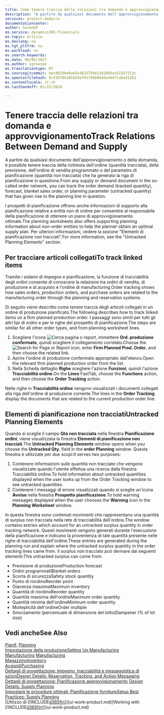 ```yaml
---
title: Come tenere traccia delle relazioni tra domanda e approvvigionamento | Microsoft Docs
description: "A partire da qualsiasi documento dell'approvvigionamento o della domanda, è possibile tenere traccia della richiesta dell'ordine (quantità tracciata), della previsione, dell'ordine di vendita programmato o del parametro di pianificazione (quantità non tracciata) che ha generato la riga di pianificazione in questione."
services: project-madeira
documentationcenter: 
author: SorenGP
ms.service: dynamics365-financials
ms.topic: article
ms.devlang: na
ms.tgt_pltfrm: na
ms.workload: na
ms.search.keywords: 
ms.date: 09/06/2017
ms.author: sgroespe
ms.translationtype: HT
ms.sourcegitcommit: bec0619be0a65e3625759e13d2866ac615d7513c
ms.openlocfilehash: 8c53878418592daf9179d6864da4447ca8ad1262
ms.contentlocale: it-ch
ms.lasthandoff: 03/22/2018

---
```

# <a name="track-relations-between-demand-and-supply"></a><span data-ttu-id="53403-103">Tenere traccia delle relazioni tra domanda e approvvigionamento</span><span class="sxs-lookup"><span data-stu-id="53403-103">Track Relations Between Demand and Supply</span></span>
<span data-ttu-id="53403-104">A partire da qualsiasi documento dell'approvvigionamento o della domanda, è possibile tenere traccia della richiesta dell'ordine (quantità tracciata), della previsione, dell'ordine di vendita programmato o del parametro di pianificazione (quantità non tracciata) che ha generato la riga di pianificazione in questione.</span><span class="sxs-lookup"><span data-stu-id="53403-104">From any supply or demand document in the so-called order network, you can track the order demand (tracked quantity), forecast, blanket sales order, or planning parameter (untracked quantity) that has given rise to the planning line in question.</span></span>

<span data-ttu-id="53403-105">I prospetti di pianificazione offrono anche informazioni di supporto alla pianificazione relative a entità non di ordine per consentire al responsabile della pianificazione di ottenere un piano di approvvigionamento ottimale.</span><span class="sxs-lookup"><span data-stu-id="53403-105">The planning worksheets also offers supporting planning information about non-order entities to help the planner obtain an optimal supply plan.</span></span> <span data-ttu-id="53403-106">Per ulteriori informazioni, vedere la sezione "Elementi di pianificazione non tracciati".</span><span class="sxs-lookup"><span data-stu-id="53403-106">For more information, see the "Untracked Planning Elements" section.</span></span>

## <a name="to-track-linked-items"></a><span data-ttu-id="53403-107">Per tracciare articoli collegati</span><span class="sxs-lookup"><span data-stu-id="53403-107">To track linked items</span></span>
<span data-ttu-id="53403-108">Tramite i sistemi di impegno e pianificazione, la funzione di tracciabilità degli ordini consente di conoscere la relazione tra ordini di vendita, di produzione e di acquisto e l'ordine di manufacturing.</span><span class="sxs-lookup"><span data-stu-id="53403-108">Order tracking shows how sales orders, production orders, and purchase orders are related to the manufacturing order through the planning and reservation systems.</span></span>

<span data-ttu-id="53403-109">Di seguito viene descritto come tenere traccia degli articoli collegati in un ordine di produzione pianificato.</span><span class="sxs-lookup"><span data-stu-id="53403-109">The following describes how to track linked items on a firm planned production order.</span></span> <span data-ttu-id="53403-110">I passaggi sono simili per tutti gli altri tipi di ordini e per le righe del prospetto di pianificazione.</span><span class="sxs-lookup"><span data-stu-id="53403-110">The steps are similar for all other order types, and from planning worksheet lines.</span></span>

1. <span data-ttu-id="53403-111">Scegliere l'icona ![Cerca pagina o report](media/ui-search/search_small.png "icona Cerca pagina o report"), immettere **Ord. produzione confermato**, quindi scegliere il collegamento correlato.</span><span class="sxs-lookup"><span data-stu-id="53403-111">Choose the ![Search for Page or Report](media/ui-search/search_small.png "Search for Page or Report icon") icon, enter **Firm Planned Prod. Order**, and then choose the related link.</span></span>
2. <span data-ttu-id="53403-112">Aprire l'ordine di produzione confermato appropriato dall'elenco.</span><span class="sxs-lookup"><span data-stu-id="53403-112">Open the relevant firm planned production order from the list.</span></span>
3. <span data-ttu-id="53403-113">Nella Scheda dettaglio **Righe** scegliere l'azione **Funzioni**, quindi l'azione **Tracciabilità ordine**.</span><span class="sxs-lookup"><span data-stu-id="53403-113">On the **Lines** FastTab, choose the **Functions** action, and then choose the **Order Tracking** action.</span></span>

<span data-ttu-id="53403-114">Nelle righe in **Tracciabilità ordine** vengono visualizzati i documenti collegati alla riga dell'ordine di produzione corrente.</span><span class="sxs-lookup"><span data-stu-id="53403-114">The lines in the **Order Tracking** display the documents that are related to the current production order line.</span></span>

## <a name="untracked-planning-elements"></a><span data-ttu-id="53403-115">Elementi di pianificazione non tracciati</span><span class="sxs-lookup"><span data-stu-id="53403-115">Untracked Planning Elements</span></span>
<span data-ttu-id="53403-116">Quando si sceglie il campo **Qtà non tracciata** nella finestra **Pianificazione ordini**, viene visualizzata la finestra **Elementi di pianificazione non tracciati**.</span><span class="sxs-lookup"><span data-stu-id="53403-116">The **Untracked Planning Elements** window opens when you choose the **Untracked Qty.** field in the **order Planning** window.</span></span> <span data-ttu-id="53403-117">Questa finestra è utilizzate per due scopi:</span><span class="sxs-lookup"><span data-stu-id="53403-117">It serves two purposes:</span></span>

1. <span data-ttu-id="53403-118">Contenere informazioni sulle quantità non tracciate che vengono visualizzate quando l'utente effettua una ricerca dalla finestra Tracciabilità ordine.</span><span class="sxs-lookup"><span data-stu-id="53403-118">To hold information about untracked quantities displayed when the user looks up from the Order Tracking window to see untracked quantities.</span></span>
2. <span data-ttu-id="53403-119">Contenere i messaggi di errore visualizzati quando si sceglie un'icona **Avviso** nella finestra **Prospetto pianificazione**.</span><span class="sxs-lookup"><span data-stu-id="53403-119">To hold warning messages displayed when the user chooses the **Warning** icon in the **Planning Worksheet** window.</span></span>

<span data-ttu-id="53403-120">In questa finestra sono contenuti movimenti che rappresentano una quantità di surplus non tracciata nella rete di tracciabilità dell'ordine.</span><span class="sxs-lookup"><span data-stu-id="53403-120">The window contains entries which account for an untracked surplus quantity in order tracking network.</span></span> <span data-ttu-id="53403-121">Questi movimenti vengono generati durante l'esecuzione della pianificazione e indicano la provenienza di tale quantità presente nelle righe di tracciabilità dell'ordine.</span><span class="sxs-lookup"><span data-stu-id="53403-121">These entries are generated during the planning run and explain where the untracked surplus quantity in the order tracking lines came from.</span></span> <span data-ttu-id="53403-122">Il surplus non tracciato può derivare dai seguenti elementi:</span><span class="sxs-lookup"><span data-stu-id="53403-122">This untracked surplus can come from:</span></span>

- <span data-ttu-id="53403-123">Previsione di produzione</span><span class="sxs-lookup"><span data-stu-id="53403-123">Production forecast</span></span>
- <span data-ttu-id="53403-124">Ordini programmati</span><span class="sxs-lookup"><span data-stu-id="53403-124">Blanket orders</span></span>
- <span data-ttu-id="53403-125">Scorta di sicurezza</span><span class="sxs-lookup"><span data-stu-id="53403-125">Safety stock quantity</span></span>
- <span data-ttu-id="53403-126">Punto di riordino</span><span class="sxs-lookup"><span data-stu-id="53403-126">Reorder point</span></span>
- <span data-ttu-id="53403-127">Giacenza massima</span><span class="sxs-lookup"><span data-stu-id="53403-127">Maximum inventory</span></span>
- <span data-ttu-id="53403-128">Quantità di riordino</span><span class="sxs-lookup"><span data-stu-id="53403-128">Reorder quantity</span></span>
- <span data-ttu-id="53403-129">Quantità massima dell'ordine</span><span class="sxs-lookup"><span data-stu-id="53403-129">Maximum order quantity</span></span>
- <span data-ttu-id="53403-130">Quantità minima dell'ordine</span><span class="sxs-lookup"><span data-stu-id="53403-130">Minimum order quantity</span></span>
- <span data-ttu-id="53403-131">Molteplicità dell'ordine</span><span class="sxs-lookup"><span data-stu-id="53403-131">Order multiple</span></span>
- <span data-ttu-id="53403-132">Smorzamento (percentuale di dimensione del lotto)</span><span class="sxs-lookup"><span data-stu-id="53403-132">Dampener (% of lot size)</span></span>

## <a name="see-also"></a><span data-ttu-id="53403-133">Vedi anche</span><span class="sxs-lookup"><span data-stu-id="53403-133">See Also</span></span>  
<span data-ttu-id="53403-134">[Pianif.](production-planning.md) </span><span class="sxs-lookup"><span data-stu-id="53403-134">[Planning](production-planning.md) </span></span>  
[<span data-ttu-id="53403-135">Impostazione della produzione</span><span class="sxs-lookup"><span data-stu-id="53403-135">Setting Up Manufacturing</span></span>](production-configure-production-processes.md)  
<span data-ttu-id="53403-136">[Manufacturing](production-manage-manufacturing.md)  </span><span class="sxs-lookup"><span data-stu-id="53403-136">[Manufacturing](production-manage-manufacturing.md)  </span></span>  
[<span data-ttu-id="53403-137">Magazzino</span><span class="sxs-lookup"><span data-stu-id="53403-137">Inventory</span></span>](inventory-manage-inventory.md)  
[<span data-ttu-id="53403-138">Acquisti</span><span class="sxs-lookup"><span data-stu-id="53403-138">Purchasing</span></span>](purchasing-manage-purchasing.md)  
[<span data-ttu-id="53403-139">Dettagli di progettazione: Impegno, tracciabilità e messaggistica di azioni</span><span class="sxs-lookup"><span data-stu-id="53403-139">Design Details: Reservation, Tracking, and Action Messaging</span></span>](design-details-reservation-order-tracking-and-action-messaging.md)  
<span data-ttu-id="53403-140">[Dettagli di progettazione: Pianificazione approvvigionamento](design-details-supply-planning.md) </span><span class="sxs-lookup"><span data-stu-id="53403-140">[Design Details: Supply Planning](design-details-supply-planning.md) </span></span>  
[<span data-ttu-id="53403-141">Impostare le procedure ottimali: Pianificazione forniture</span><span class="sxs-lookup"><span data-stu-id="53403-141">Setup Best Practices: Supply Planning</span></span>](setup-best-practices-supply-planning.md)  
<span data-ttu-id="53403-142">[Utilizzo di [!INCLUDE[d365fin](includes/d365fin_md.md)]](ui-work-product.md)</span><span class="sxs-lookup"><span data-stu-id="53403-142">[Working with [!INCLUDE[d365fin](includes/d365fin_md.md)]](ui-work-product.md)</span></span>

